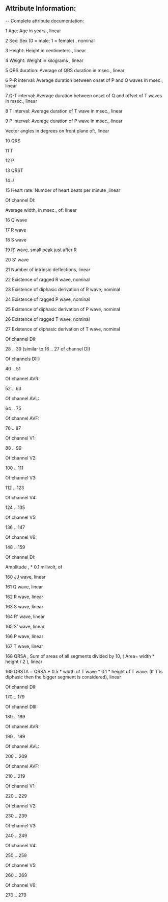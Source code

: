 ## Attribute Information:

-- Complete attribute documentation:
 
1 Age: Age in years , linear 

2 Sex: Sex (0 = male; 1 = female) , nominal 

3 Height: Height in centimeters , linear 

4 Weight: Weight in kilograms , linear 

5 QRS duration: Average of QRS duration in msec., linear 

6 P-R interval: Average duration between onset of P and Q waves in msec., linear 

7 Q-T interval: Average duration between onset of Q and offset of T waves in msec., linear 

8 T interval: Average duration of T wave in msec., linear 

9 P interval: Average duration of P wave in msec., linear 

Vector angles in degrees on front plane of:, linear 

10 QRS 

11 T 

12 P 

13 QRST 

14 J 

15 Heart rate: Number of heart beats per minute ,linear 

Of channel DI: 

Average width, in msec., of: linear 

16 Q wave 

17 R wave
 
18 S wave
 
19 R' wave, small peak just after R
 
20 S' wave 

21 Number of intrinsic deflections, linear 

22 Existence of ragged R wave, nominal
 
23 Existence of diphasic derivation of R wave, nominal
 
24 Existence of ragged P wave, nominal
 
25 Existence of diphasic derivation of P wave, nominal
 
26 Existence of ragged T wave, nominal 

27 Existence of diphasic derivation of T wave, nominal 

Of channel DII: 

28 .. 39 (similar to 16 .. 27 of channel DI) 

Of channels DIII: 

40 .. 51 

Of channel AVR: 

52 .. 63 

Of channel AVL: 

64 .. 75 

Of channel AVF: 

76 .. 87 

Of channel V1: 

88 .. 99 

Of channel V2: 

100 .. 111 

Of channel V3: 

112 .. 123 

Of channel V4: 

124 .. 135 

Of channel V5: 

136 .. 147 

Of channel V6: 

148 .. 159 

Of channel DI: 

Amplitude , * 0.1 milivolt, of 

160 JJ wave, linear 

161 Q wave, linear 

162 R wave, linear 

163 S wave, linear 

164 R' wave, linear 

165 S' wave, linear 

166 P wave, linear 

167 T wave, linear 

168 QRSA , Sum of areas of all segments divided by 10, ( Area= width * height / 2 ), linear 

169 QRSTA = QRSA + 0.5 * width of T wave * 0.1 * height of T wave. (If T is diphasic then the bigger segment is considered), linear 

Of channel DII: 

170 .. 179 

Of channel DIII: 

180 .. 189 

Of channel AVR: 

190 .. 199 

Of channel AVL: 

200 .. 209 

Of channel AVF: 

210 .. 219 

Of channel V1: 

220 .. 229 

Of channel V2: 

230 .. 239 

Of channel V3: 

240 .. 249 

Of channel V4: 

250 .. 259 

Of channel V5: 

260 .. 269 

Of channel V6: 

270 .. 279